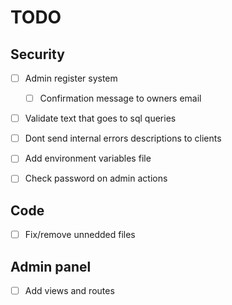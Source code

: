# TODO

## Security

- [ ] Admin register system
    - [ ] Confirmation message to owners email

- [ ] Validate text that goes to sql queries

- [ ] Dont send internal errors descriptions to clients

- [ ] Add environment variables file

- [ ] Check password on admin actions

## Code

- [ ] Fix/remove unnedded files

## Admin panel

- [ ] Add views and routes